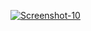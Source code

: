 <a href="https://image.prntscr.com/image/dY0nLRptQZ282qjvpdNyyA.png"><img src="https://image.prntscr.com/image/dY0nLRptQZ282qjvpdNyyA.png" alt="Screenshot-10" border="0"></a>
